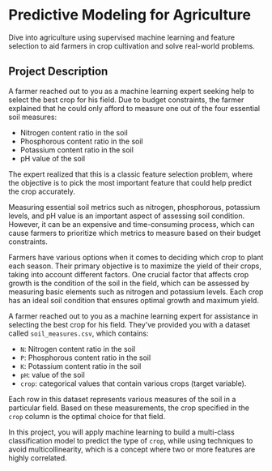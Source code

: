# Predictive Modeling for Agriculture

Dive into agriculture using supervised machine learning and feature selection to aid farmers in crop cultivation and solve real-world problems.

## Project Description

A farmer reached out to you as a machine learning expert seeking help to select the best crop for his field. Due to budget constraints, the farmer explained that he could only afford to measure one out of the four essential soil measures:

- Nitrogen content ratio in the soil
- Phosphorous content ratio in the soil
- Potassium content ratio in the soil
- pH value of the soil

The expert realized that this is a classic feature selection problem, where the objective is to pick the most important feature that could help predict the crop accurately.

Measuring essential soil metrics such as nitrogen, phosphorous, potassium levels, and pH value is an important aspect of assessing soil condition. However, it can be an expensive and time-consuming process, which can cause farmers to prioritize which metrics to measure based on their budget constraints.

Farmers have various options when it comes to deciding which crop to plant each season. Their primary objective is to maximize the yield of their crops, taking into account different factors. One crucial factor that affects crop growth is the condition of the soil in the field, which can be assessed by measuring basic elements such as nitrogen and potassium levels. Each crop has an ideal soil condition that ensures optimal growth and maximum yield.

A farmer reached out to you as a machine learning expert for assistance in selecting the best crop for his field. They've provided you with a dataset called `soil_measures.csv`, which contains:

- `N`: Nitrogen content ratio in the soil
- `P`: Phosphorous content ratio in the soil
- `K`: Potassium content ratio in the soil
- `pH`: value of the soil
- `crop`: categorical values that contain various crops (target variable).

Each row in this dataset represents various measures of the soil in a particular field. Based on these measurements, the crop specified in the `crop` column is the optimal choice for that field.

In this project, you will apply machine learning to build a multi-class classification model to predict the type of `crop`, while using techniques to avoid multicollinearity, which is a concept where two or more features are highly correlated.
